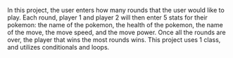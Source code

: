 In this project, the user enters how many rounds that the user would like to play. Each round, player 1 and player 2 will then enter 5 stats for their pokemon: the name of the pokemon, the health of the pokemon, the name of the move, the move speed, and the move power. Once all the rounds are over, the player that wins the most rounds wins. This project uses 1 class, and utilizes conditionals and loops.
